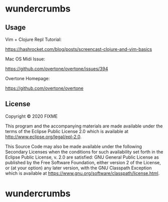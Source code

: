 # wundercrumbs

## Usage

Vim + Clojure Repl Tutorial:

https://hashrocket.com/blog/posts/screencast-clojure-and-vim-basics

Mac OS Midi Issue:

https://github.com/overtone/overtone/issues/394

Overtone Homepage:

https://github.com/overtone/overtone

## License

Copyright © 2020 FIXME

This program and the accompanying materials are made available under the
terms of the Eclipse Public License 2.0 which is available at
http://www.eclipse.org/legal/epl-2.0.

This Source Code may also be made available under the following Secondary
Licenses when the conditions for such availability set forth in the Eclipse
Public License, v. 2.0 are satisfied: GNU General Public License as published by
the Free Software Foundation, either version 2 of the License, or (at your
option) any later version, with the GNU Classpath Exception which is available
at https://www.gnu.org/software/classpath/license.html.
# wundercrumbs
